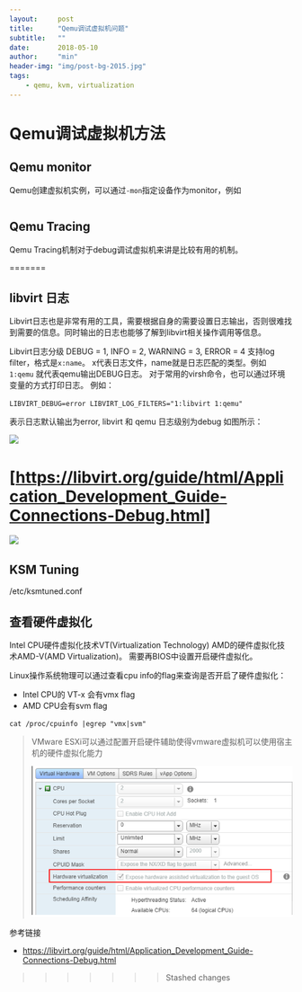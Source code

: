 ```yaml
---
layout:     post
title:      "Qemu调试虚拟机问题"
subtitle:   ""
date:       2018-05-10
author:     "min"
header-img: "img/post-bg-2015.jpg"
tags:
    - qemu, kvm, virtualization
---
```


# Qemu调试虚拟机方法

## Qemu monitor

Qemu创建虚拟机实例，可以通过```-mon```指定设备作为monitor，例如

```commandline

```



## Qemu Tracing

Qemu Tracing机制对于debug调试虚拟机来讲是比较有用的机制。


=======


## libvirt 日志
Libvirt日志也是非常有用的工具，需要根据自身的需要设置日志输出，否则很难找到需要的信息。同时输出的日志也能够了解到libvirt相关操作调用等信息。

Libvirt日志分级 DEBUG = 1, INFO = 2, WARNING = 3, ERROR = 4
支持log filter，格式是```x:name```。
x代表日志文件，name就是日志匹配的类型。例如 ```1:qemu``` 就代表qemu输出DEBUG日志。
对于常用的virsh命令，也可以通过环境变量的方式打印日志。
例如：

```LIBVIRT_DEBUG=error LIBVIRT_LOG_FILTERS="1:libvirt 1:qemu"```

表示日志默认输出为error, libvirt 和 qemu 日志级别为debug
如图所示：


![](/img/2018-05-10-qemu-tracing.png)

[https://libvirt.org/guide/html/Application_Development_Guide-Connections-Debug.html]
=======
![](/img/2018-05-10-qemu-tracing/virt-debug.png)



## KSM Tuning

/etc/ksmtuned.conf

## 查看硬件虚拟化

Intel CPU硬件虚拟化技术VT(Virtualization Technology) AMD的硬件虚拟化技术AMD-V(AMD Virtualization)。
需要再BIOS中设置开启硬件虚拟化。

Linux操作系统物理可以通过查看cpu info的flag来查询是否开启了硬件虚拟化：
- Intel CPU的 VT-x 会有vmx flag
- AMD CPU会有svm flag

```commandline
cat /proc/cpuinfo |egrep "vmx|svm"
```

> VMware ESXi可以通过配置开启硬件辅助使得vmware虚拟机可以使用宿主机的硬件虚拟化能力
> 
> ![](/img/2018-05-10-qemu-tracing/vmware_hardware_virt.png)


参考链接

  - https://libvirt.org/guide/html/Application_Development_Guide-Connections-Debug.html
  
>>>>>>> Stashed changes
